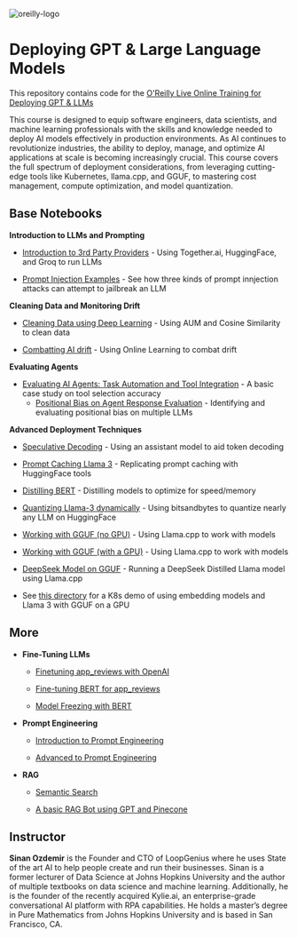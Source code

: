 ![oreilly-logo](images/oreilly.png)

# Deploying GPT & Large Language Models

This repository contains code for the [O'Reilly Live Online Training for Deploying GPT & LLMs](https://www.oreilly.com/live-events/deploying-gpt-large-language-models-llms/0642572012963)

This course is designed to equip software engineers, data scientists, and machine learning professionals with the skills and knowledge needed to deploy AI models effectively in production environments. As AI continues to revolutionize industries, the ability to deploy, manage, and optimize AI applications at scale is becoming increasingly crucial. This course covers the full spectrum of deployment considerations, from leveraging cutting-edge tools like Kubernetes, llama.cpp, and GGUF, to mastering cost management, compute optimization, and model quantization.

## Base Notebooks

**Introduction to LLMs and Prompting**

- [Introduction to 3rd Party Providers](notebooks/third_party_inference.ipynb) - Using Together.ai, HuggingFace, and Groq to run LLMs

- [Prompt Injection Examples](notebooks/prompt_injection.ipynb) - See how three kinds of prompt innjection attacks can attempt to jailbreak an LLM

**Cleaning Data and Monitoring Drift**

- [Cleaning Data using Deep Learning](https://colab.research.google.com/drive/1hPnU9sLsV9W50q9rd_oxUU1Bv7SUCVU5?usp=sharing) - Using AUM and Cosine Similarity to clean data

- [Combatting AI drift](https://colab.research.google.com/drive/14E6DMP_RGctUPqjI6VMa8EFlggXR7fat?usp=sharing) - Using Online Learning to combat drift

**Evaluating Agents**

- [Evaluating AI Agents: Task Automation and Tool Integration](https://ai-office-hours.beehiiv.com/p/evaluating-ai-agent-tool-selection) - A basic case study on tool selection accuracy
	- [Positional Bias on Agent Response Evaluation](https://github.com/sinanuozdemir/oreilly-ai-agents/blob/main/notebooks/Evaluating_LLMs_with_Rubrics.ipynb) - Identifying and evaluating positional bias on multiple LLMs

**Advanced Deployment Techniques**

- [Speculative Decoding](https://colab.research.google.com/drive/1QXqUjgMLUbAqXzGc8uBWJ5t4BEtJQbWh?usp=sharing) - Using an assistant model to aid token decoding

- [Prompt Caching Llama 3](https://colab.research.google.com/drive/1LlocxmN6adI-bFeT2dGGa4U2zkku77o7?usp=sharing) - Replicating prompt caching with HuggingFace tools

- [Distilling BERT](https://colab.research.google.com/drive/1GO8w1gC2TRII9-aaRNaFN6mkCglm2pJa?usp=sharing) - Distilling models to optimize for speed/memory

- [Quantizing Llama-3 dynamically](https://colab.research.google.com/drive/12RTnrcaXCeAqyGQNbWsrvcqKyOdr0NSm?usp=sharing) - Using bitsandbytes to quantize nearly any LLM on HuggingFace

- [Working with GGUF (no GPU)](https://colab.research.google.com/drive/15IC5cI-aFbpND5GrvKjAMas1Hmc7M6Rg?usp=sharing) - Using Llama.cpp to work with models

- [Working with GGUF (with a GPU)](https://colab.research.google.com/drive/1D6k-BeuF8YRTR8BGi2YYJrSOAZ6cYX8Y?usp=sharing) - Using Llama.cpp to work with models

- [DeepSeek Model on GGUF](https://colab.research.google.com/drive/1dHx_t_BSfqANBECcHXm2atpvqwxWmE3k?usp=sharing) - Running a DeepSeek Distilled Llama model using Llama.cpp

- See [this directory](./llama_cpp) for a K8s demo of using embedding models and Llama 3 with GGUF on a GPU


## More

- **Fine-Tuning LLMs**

	- [Finetuning app_reviews with OpenAI](notebooks/fine_tuned_classification_sentiment.ipynb)

	- [Fine-tuning BERT for app_reviews](notebooks/BERT%20vs%20GPT.ipynb)

	- [Model Freezing with BERT](notebooks/anime_category_classification_model_freezing.ipynb)

- **Prompt Engineering**
	- [Introduction to Prompt Engineering](notebooks/intro_prompt_engineering.ipynb)

	- [Advanced to Prompt Engineering](notebooks/adv_prompt_engineering.ipynb)

- **RAG**

	- [Semantic Search](notebooks/semantic_search.ipynb)

	- [A basic RAG Bot using GPT and Pinecone](notebooks/rag_bot.ipynb)

## Instructor

**Sinan Ozdemir** is the Founder and CTO of LoopGenius where he uses State of the art AI to help people create and run their businesses. Sinan is a former lecturer of Data Science at Johns Hopkins University and the author of multiple textbooks on data science and machine learning. Additionally, he is the founder of the recently acquired Kylie.ai, an enterprise-grade conversational AI platform with RPA capabilities. He holds a master’s degree in Pure Mathematics from Johns Hopkins University and is based in San Francisco, CA.

